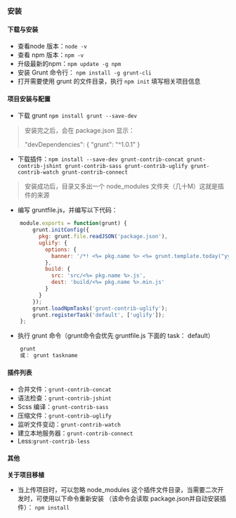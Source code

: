 ### 安装

#### 下载与安装

* 查看node 版本：`node -v`
* 查看 npm 版本：`npm -v`
* 升级最新的npm：`npm update -g npm`
* 安装 Grunt 命令行： `npm install -g grunt-cli`
* 打开需要使用 grunt 的文件目录，执行 `npm init` 填写相关项目信息


#### 项目安装与配置

* 下载 grunt `npm install grunt --save-dev`
>	安装完之后，会在 package.json 显示：
>
>	"devDependencies": {
	  "grunt": "^1.0.1"
	}


* 下载插件：`npm install --save-dev grunt-contrib-concat grunt-contrib-jshint grunt-contrib-sass
grunt-contrib-uglify grunt-contrib-watch grunt-contrib-connect `
> 安装成功后，目录又多出一个 node_modules 文件夹（几十M）这就是插件的来源


* 编写 gruntfile.js，并编写以下代码：
```js
	module.exports = function(grunt) {
		grunt.initConfig({
		  pkg: grunt.file.readJSON('package.json'),
		  uglify: {
		    options: {
		      banner: '/*! <%= pkg.name %> <%= grunt.template.today("yyyy-mm-dd") %> */\n'
		    },
		    build: {
		      src: 'src/<%= pkg.name %>.js',
		      dest: 'build/<%= pkg.name %>.min.js'
		    }
		  }
		});
		grunt.loadNpmTasks('grunt-contrib-uglify');
		grunt.registerTask('default', ['uglify']);
	};
```

* 执行 grunt 命令（grunt命令会优先 gruntfile.js 下面的 task： default）
```js
	grunt
	或： grunt taskname
```


#### 插件列表

* 合并文件：`grunt-contrib-concat`
* 语法检查：`grunt-contrib-jshint`
* Scss 编译：`grunt-contrib-sass`
* 压缩文件：`grunt-contrib-uglify`
* 监听文件变动：`grunt-contrib-watch`
* 建立本地服务器：`grunt-contrib-connect`
* Less:`grunt-contrib-less`


#### 其他
**关于项目移植**<br>
* 当上传项目时，可以忽略 node_modules 这个插件文件目录，当需要二次开发时，可使用以下命令重新安装
  （该命令会读取 package.json并自动安装插件）：
		`npm install`



